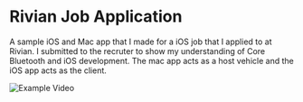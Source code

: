 # Rivian Job Application

A sample iOS and Mac app that I made for a iOS job that I applied to at Rivian. I submitted to the recruter to show my understanding of Core Bluetooth and iOS development. The mac app acts as a host vehicle and the iOS app acts as the client.

![Example Video](./RivianDemo.gif)
